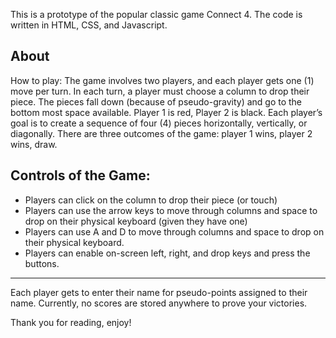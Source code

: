 This is a prototype of the popular classic game Connect 4. The code is written in HTML, CSS, and Javascript.

## About

How to play: The game involves two players, and each player gets one (1) move per turn. In each turn, a player must choose a column to drop their piece. The pieces fall down (because of pseudo-gravity) and go to the bottom most space available. Player 1 is red, Player 2 is black. Each player’s goal is to create a sequence of four (4) pieces horizontally, vertically, or diagonally. There are three outcomes of the game: player 1 wins, player 2 wins, draw.


## Controls of the Game:
  - Players can click on the column to drop their piece (or touch)
  - Players can use the arrow keys to move through columns and space to drop on their physical keyboard (given they have one)
  - Players can use A and D to move through columns and space to drop on their physical keyboard.
  - Players can enable on-screen left, right, and drop keys and press the buttons.

---

Each player gets to enter their name for pseudo-points assigned to their name. Currently, no scores are stored anywhere to prove your victories.

Thank you for reading, enjoy!
